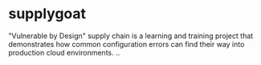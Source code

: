 # supplygoat
"Vulnerable by Design" supply chain is a learning and training project that demonstrates how common configuration errors can find their way into production cloud environments.
..
